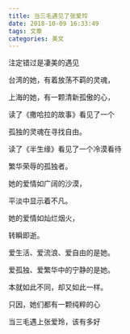 ```yaml
---
title: 当三毛遇见了张爱玲
date: 2018-10-09 16:33:49
tags: 文章
categories: 美文
---
```

注定错过是凄美的遇见

台湾的她，有着放荡不羁的灵魂，

上海的她，有一颗清新孤傲的心，

读了《撒哈拉的故事》看见了一个

孤独的灵魂在寻找自由。

读了《半生缘》看见了一个冷漠看待

繁华荣辱的孤独者。

她的爱情如广阔的沙漠，

平淡中显示着不凡。

她的爱情如灿烂烟火，

转瞬即逝。

爱生活、爱流浪、爱自由的是她。

爱孤独、爱繁华中的宁静的是她。

本就如此不同，却又如此一样。

只因，她们都有一颗纯粹的心

当三毛遇上张爱玲，该有多好
